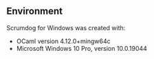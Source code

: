 ## Environment 

Scrumdog for Windows was created with:

- OCaml version 4.12.0+mingw64c
- Microsoft Windows 10 Pro,  version 10.0.19044

